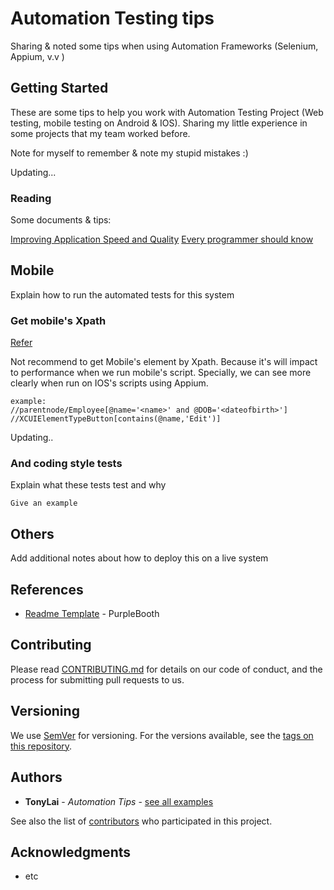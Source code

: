 # Automation Testing tips

Sharing &amp; noted some tips when using Automation Frameworks (Selenium, Appium, v.v )

## Getting Started

These are some tips to help you work with Automation Testing Project (Web testing, mobile testing on Android & IOS). Sharing my little experience in some projects that my team worked before.

Note for myself to remember & note my stupid mistakes :)

Updating...

### Reading

Some documents & tips:

[Improving Application Speed and Quality](https://dzone.com/guides/automated-testing-improving-application-speed-and)
[Every programmer should know](https://github.com/mr-mig/every-programmer-should-know)

## Mobile

Explain how to run the automated tests for this system

### Get mobile's Xpath
[Refer](https://www.w3.org/TR/xpath/#section-Location-Steps)

Not recommend to get Mobile's element by Xpath. Because it's will impact to performance when we run mobile's script. Specially, we can see more clearly when run on IOS's scripts using Appium.

```
example:
//parentnode/Employee[@name='<name>' and @DOB='<dateofbirth>']
//XCUIElementTypeButton[contains(@name,'Edit')]
```
Updating..

### And coding style tests

Explain what these tests test and why

```
Give an example
```

## Others

Add additional notes about how to deploy this on a live system

## References
* [Readme Template](https://gist.github.com/PurpleBooth/109311bb0361f32d87a2#file-readme-template-md/) -  PurpleBooth


## Contributing

Please read [CONTRIBUTING.md](https://gist.github.com/PurpleBooth/b24679402957c63ec426) for details on our code of conduct, and the process for submitting pull requests to us.

## Versioning

We use [SemVer](http://semver.org/) for versioning. For the versions available, see the [tags on this repository](https://github.com/your/project/tags). 

## Authors

* **TonyLai** - *Automation Tips* - [see all examples](https://github.com/anhtuan161)

See also the list of [contributors](https://github.com/anhtuan161) who participated in this project.

## Acknowledgments

* etc

